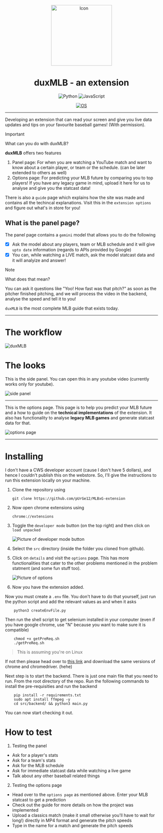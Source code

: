 <div align="center"><a name="readme-top"></a>

<img src="./images/icon.png" alt="Icon" style="width: 200px; height: auto;">

# duxMLB - an extension

<p align="center">
  <img src="https://img.shields.io/badge/Code-Python-informational?style=flat&logo=python&color=blue" alt="Python" />
  <img src="https://img.shields.io/badge/Code-JavaScript-informational?style=flat&logo=javascript&color=yellow" alt="JavaScript" />
</p>

[![OS](https://img.shields.io/badge/OS-linux%2C%20windows%2C%20macOS-0078D4)](https://docs.abblix.com/docs/technical-requirements)

</div>

---

Developing an extension that can read your screen and give you live data updates and tips on your favourite baseball games! (With permission). 

> [!IMPORTANT]
> What can you do with duxMLB?

**duxMLB** offers two features
1. Panel page: For when you are watching a YouTube match and want to know about a certain player, or team or the schedule. (can be later extended to others as well)
2. Options page: For predicting your MLB future by comparing you to top players! If you have any legacy game in mind, upload it here for us to analyse and give you the statcast data!

There is also a `guide` page which explains how the site was made and contains all the techincal explanations. Visit this in the `extension options` and figure out what's in store for you!

## What is the panel page?

The panel page contains a `gemini` model that allows you to do the following

- [x] Ask the model about any players, team or MLB schedule and it will give `upto date` information (regards to APIs provided by Google)
- [x] You can, while watching a LIVE match, ask the model statcast data and it will analyize and answer!

> [!NOTE]
> What does that mean?

You can ask it questions like "Yoo! How fast was that pitch?" as soon as the pitcher finished pitching, and we will process the video in the backend, analyse the speed and tell it to you!

`duxMLB` is the most complete MLB guide that exists today.

---

# The workflow

![duxMLB](images/duxMLB_v3.png)

# The looks

This is the side panel. You can open this in any youtube video (currently works only for youtube).

![side panel](images/panel.png)

---

This is the options page. This page is to help you predict your MLB future and a how to guide on the **technical implementations** of the extension. It also has functionality to analyse **legacy MLB games** and generate statcast data for that.

![options page](images/options.png)

---

# Installing

I don't have a CWS developer account (cause I don't have 5 dollars), and hence I couldn't publish this on the webstore. So, I'll give the instructions to run this extension locally on your machine.

1. Clone the repository using

       git clone https://github.com/pUrGe12/MLBxG-extension

2. Now open chrome extensions using

       chrome://extensions

3. Toggle the `developer mode` button (on the top right) and then click on `load unpacked`

   ![Picture of developer mode button](./images/Screenshot1.png)

5. Select the `src` directory (inside the folder you cloned from github).

6. Click on `details` and visit the `options` page. This has more functionalities that cater to the other problems mentioned in the problem statment (and some fun stuff too).
    
   ![Picture of options](./images/Screenshot2.png)

8. Now you have the extension added.

Now you must create a `.env` file. You don't have to do that yourself, just run the python script and add the relevant values as and when it asks

        python3 createEnvFile.py

Then run the shell script to get selenium installed in your computer (even if you have google chrome, use "N" because you want to make sure it is compatible)

        chmod +x getPreReq.sh
        ./getPreReq.sh

> This is assuming you're on Linux

If not then please head over to [this link](https://googlechromelabs.github.io/chrome-for-testing/) and download the same versions of chrome and chromedriver. (hehe)

Next step is to start the backend. There is just one main file that you need to run. From the root directory of the repo. Run the following commands to install the pre-requisities and run the backend

        pip install -r requirements.txt
        sudo apt install ffmpeg -y
        cd src/backend/ && python3 main.py

You can now start checking it out.

# How to test

1. Testing the panel

- Ask for a player's stats
- Ask for a team's stats
- Ask for the MLB schedule
- Ask for immediate statcast data while watching a live game
- Talk about any other baseball related things

2. Testing the options page

- Head over to the `options page` as mentioned above. Enter your MLB statcast to get a prediction
- Check out the guide for more details on how the project was implemented
- Upload a classics match (make it small otherwise you'll have to wait for long!) directly in MP4 format and generate the pitch speeds
- Type in the name for a match and generate the pitch speeds
